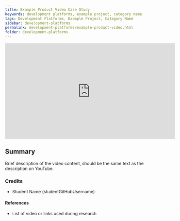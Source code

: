 ```yaml
---
title: Example Product Video Case Study
keywords: development platforms, example project, category name
tags: Development Platforms, Example Project, Category Name
sidebar: development-platforms
permalink: development-platforms/example-product-video.html
folder: development-platforms
---
```


<iframe width="560" height="315" src="https://www.youtube.com/embed/abcdefghi" title="YouTube video player" frameborder="0" allow="accelerometer; autoplay; clipboard-write; encrypted-media; gyroscope; picture-in-picture; web-share" allowfullscreen></iframe>

## Summary

Brief description of the video content, should be the same text as the description on YouTube.

### Credits

- Student Name (studentGitHubUsername)

#### References

- List of video or links used during research
